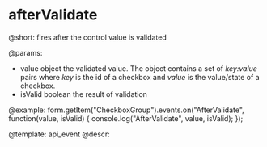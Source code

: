 afterValidate
=============

@short: fires after the control value is validated
 

@params:
- value       object  the validated value. The object contains a set of <i>key:value</i> pairs where <i>key</i> is the id of a checkbox and <i>value</i> is the value/state of a checkbox.
- isValid     boolean     the result of validation


@example:
form.getItem("CheckboxGroup").events.on("AfterValidate", function(value, isValid) {
    console.log("AfterValidate", value, isValid);
});


@template: api_event
@descr:



